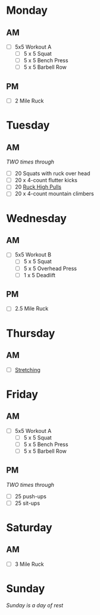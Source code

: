 # Monday

## AM
- [ ] 5x5 Workout A
  - [ ] 5 x 5 Squat
  - [ ] 5 x 5 Bench Press
  - [ ] 5 x 5 Barbell Row

## PM
- [ ] 2 Mile Ruck

# Tuesday

## AM
*TWO times through*
- [ ] 20 Squats with ruck over head
- [ ] 20 x 4-count flutter kicks
- [ ] 20 [Ruck High Pulls](http://goruck.go2cloud.org/SH2ZK)
- [ ] 20 x 4-count mountain climbers

# Wednesday

## AM
- [ ] 5x5 Workout B
  - [ ] 5 x 5 Squat
  - [ ] 5 x 5 Overhead Press
  - [ ] 1 x 5 Deadlift

## PM
- [ ] 2.5 Mile Ruck

# Thursday

## AM
- [ ] [Stretching](https://www.youtube.com/watch?v=7h_Pn7NyJ0k)

# Friday

## AM
- [ ] 5x5 Workout A
  - [ ] 5 x 5 Squat
  - [ ] 5 x 5 Bench Press
  - [ ] 5 x 5 Barbell Row

## PM
*TWO times through*
- [ ] 25 push-ups
- [ ] 25 sit-ups

# Saturday

## AM
- [ ] 3 Mile Ruck

# Sunday
*Sunday is a day of rest*
